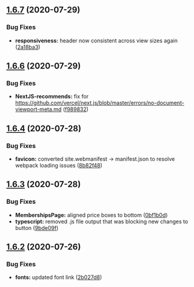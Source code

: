 ## [1.6.7](https://github.com/justin-elias/bckstudio-on-zeitnow/compare/v1.6.6...v1.6.7) (2020-07-29)


### Bug Fixes

* **responsiveness:** header now consistent across view sizes again ([2a18ba3](https://github.com/justin-elias/bckstudio-on-zeitnow/commit/2a18ba3c5a6282853b8749ff9c10289bdd62b70a))



## [1.6.6](https://github.com/justin-elias/bckstudio-on-zeitnow/compare/v1.6.4...v1.6.6) (2020-07-29)


### Bug Fixes

* **NextJS-recommends:** fix for https://github.com/vercel/next.js/blob/master/errors/no-document-viewport-meta.md ([f989832](https://github.com/justin-elias/bckstudio-on-zeitnow/commit/f9898324f4e185e871feb63d2fcf3562bcb4e9ae))



## [1.6.4](https://github.com/justin-elias/bckstudio-on-zeitnow/compare/v1.6.3...v1.6.4) (2020-07-28)


### Bug Fixes

* **favicon:** converted site.webmanifest -> manifest.json to resolve webpack loading issues ([8b82f48](https://github.com/justin-elias/bckstudio-on-zeitnow/commit/8b82f48c80e6d8292306c651101a67cc42788472))



## [1.6.3](https://github.com/justin-elias/bckstudio-on-zeitnow/compare/v1.6.2...v1.6.3) (2020-07-28)


### Bug Fixes

* **MembershipsPage:** aligned price boxes to bottom ([0bf1b0d](https://github.com/justin-elias/bckstudio-on-zeitnow/commit/0bf1b0d209b0076a0f633163ef4dc763ef116112))
* **typescript:** removed .js file output that was blocking new changes to button ([9bde09f](https://github.com/justin-elias/bckstudio-on-zeitnow/commit/9bde09fdc59b8ba66b0a102e7f91bc5021dd7a58))



## [1.6.2](https://github.com/justin-elias/bckstudio-on-zeitnow/compare/v1.6.0...v1.6.2) (2020-07-26)


### Bug Fixes

* **fonts:** updated font link ([2b027d8](https://github.com/justin-elias/bckstudio-on-zeitnow/commit/2b027d8563c3181a8c879faa64e5f92c5eaca915))



